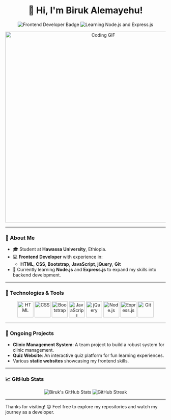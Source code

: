 <h1 align="center">👋 Hi, I'm Biruk Alemayehu!</h1>
<p align="center">
  <img src="https://img.shields.io/badge/Frontend%20Developer-HTML%20%7C%20CSS%20%7C%20JavaScript-blue" alt="Frontend Developer Badge" />
  <img src="https://img.shields.io/badge/Learning-Node.js%20%26%20Express.js-green" alt="Learning Node.js and Express.js" />
</p>

<p align="center">
  <img src="https://media.giphy.com/media/qgQUggAC3Pfv687qPC/giphy.gif" width="600" alt="Coding GIF" />
</p>

---

### 🌟 About Me  
- 🎓 Student at **Hawassa University**, Ethiopia.  
- 💻 **Frontend Developer** with experience in:
  - **HTML**, **CSS**, **Bootstrap**, **JavaScript**, **jQuery**, **Git**  
- 🚀 Currently learning **Node.js** and **Express.js** to expand my skills into backend development. 

---

### 🔧 Technologies & Tools  
<p align="center">
  <img src="https://cdn.jsdelivr.net/gh/devicons/devicon/icons/html5/html5-original.svg" alt="HTML" width="50" height="50" />
  <img src="https://cdn.jsdelivr.net/gh/devicons/devicon/icons/css3/css3-original.svg" alt="CSS" width="50" height="50" />
  <img src="https://cdn.jsdelivr.net/gh/devicons/devicon/icons/bootstrap/bootstrap-plain.svg" alt="Bootstrap" width="50" height="50" />
  <img src="https://cdn.jsdelivr.net/gh/devicons/devicon/icons/javascript/javascript-original.svg" alt="JavaScript" width="50" height="50" />
  <img src="https://cdn.jsdelivr.net/gh/devicons/devicon/icons/jquery/jquery-original.svg" alt="jQuery" width="50" height="50" />
  <img src="https://cdn.jsdelivr.net/gh/devicons/devicon/icons/nodejs/nodejs-original.svg" alt="Node.js" width="50" height="50" />
  <img src="https://cdn.jsdelivr.net/gh/devicons/devicon/icons/express/express-original.svg" alt="Express.js" width="50" height="50" />
  <img src="https://cdn.jsdelivr.net/gh/devicons/devicon/icons/git/git-original.svg" alt="Git" width="50" height="50" />
</p>

---

### 🌱 Ongoing Projects  
- **Clinic Management System**: A team project to build a robust system for clinic management.  
- **Quiz Website**: An interactive quiz platform for fun learning experiences.  
- Various **static websites** showcasing my frontend skills.

---

### 📈 GitHub Stats  
<p align="center">
  <img src="https://github-readme-stats.vercel.app/api?username=Biruk-true&show_icons=true&theme=radical" alt="Biruk's GitHub Stats" />
  <img src="https://github-readme-streak-stats.herokuapp.com/?user=Biruk-true&theme=radical" alt="GitHub Streak" />
</p>

---


Thanks for visiting! 😊 Feel free to explore my repositories and watch my journey as a developer.
